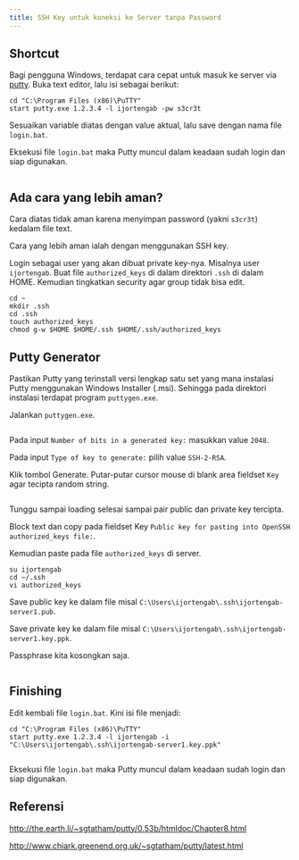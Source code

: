```yaml
---
title: SSH Key untuk koneksi ke Server tanpa Password
---
```


## Shortcut

Bagi pengguna Windows, terdapat cara cepat untuk masuk ke server via [putty]. Buka text editor, lalu isi sebagai berikut:

```
cd "C:\Program Files (x86)\PuTTY"
start putty.exe 1.2.3.4 -l ijortengab -pw s3cr3t
```

Sesuaikan variable diatas dengan value aktual, lalu save dengan nama file `login.bat`.

Eksekusi file `login.bat` maka Putty muncul dalam keadaan sudah login dan siap digunakan.

<img cloudinary="ijortengab.id/screenshot.749.png">

## Ada cara yang lebih aman?

Cara diatas tidak aman karena menyimpan password (yakni `s3cr3t`) kedalam file text. 

Cara yang lebih aman ialah dengan menggunakan SSH key.

Login sebagai user yang akan dibuat private key-nya. Misalnya user `ijortengab`. Buat file `authorized_keys` di dalam direktori `.ssh` di dalam HOME. Kemudian tingkatkan security agar group tidak bisa edit.

```
cd ~
mkdir .ssh
cd .ssh
touch authorized_keys
chmod g-w $HOME $HOME/.ssh $HOME/.ssh/authorized_keys
```

## Putty Generator

Pastikan Putty yang terinstall versi lengkap satu set yang mana instalasi Putty menggunakan Windows Installer (.msi). Sehingga pada direktori instalasi terdapat program `puttygen.exe`.

Jalankan `puttygen.exe`. 

<img cloudinary="ijortengab.id/screenshot.750.png">

Pada input `Number of bits in a generated key:` masukkan value `2048`. 

Pada input `Type of key to generate:` pilih value `SSH-2-RSA`.

Klik tombol Generate. Putar-putar cursor mouse di blank area fieldset `Key` agar tecipta random string.

<img cloudinary="ijortengab.id/screenshot.752.png">

Tunggu sampai loading selesai sampai pair public dan private key tercipta. 

Block text dan copy pada fieldset Key `Public key for pasting into OpenSSH authorized_keys file:`.

Kemudian paste pada file `authorized_keys` di server.

```
su ijortengab
cd ~/.ssh
vi authorized_keys
```

Save public key ke dalam file misal `C:\Users\ijortengab\.ssh\ijortengab-server1.pub`.

Save private key ke dalam file misal `C:\Users\ijortengab\.ssh\ijortengab-server1.key.ppk`.

Passphrase kita kosongkan saja.

<img cloudinary="ijortengab.id/screenshot.753.png">

## Finishing

Edit kembali file `login.bat`. Kini isi file menjadi:

```
cd "C:\Program Files (x86)\PuTTY"
start putty.exe 1.2.3.4 -l ijortengab -i "C:\Users\ijortengab\.ssh\ijortengab-server1.key.ppk"
```

<img cloudinary="ijortengab.id/screenshot.754.png">

Eksekusi file `login.bat` maka Putty muncul dalam keadaan sudah login dan siap digunakan.


[putty]: http://www.putty.org/




## Referensi

http://the.earth.li/~sgtatham/putty/0.53b/htmldoc/Chapter8.html

http://www.chiark.greenend.org.uk/~sgtatham/putty/latest.html

